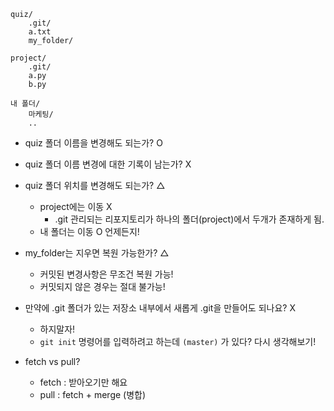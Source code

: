 ```
quiz/
	.git/
	a.txt
	my_folder/
	
project/
	.git/
	a.py
	b.py

내 폴더/
	마케팅/
	..
```

* quiz 폴더 이름을 변경해도 되는가? O
* quiz 폴더 이름 변경에 대한 기록이 남는가? X
* quiz 폴더 위치를 변경해도 되는가? △
  * project에는 이동 X 
    * .git 관리되는 리포지토리가 하나의 폴더(project)에서 두개가 존재하게 됨.
  * 내 폴더는 이동 O 언제든지!
* my_folder는 지우면 복원 가능한가? △
  * 커밋된 변경사항은 무조건 복원 가능!
  * 커밋되지 않은 경우는 절대 불가능!
* 만약에 .git 폴더가 있는 저장소 내부에서 새롭게 .git을 만들어도 되나요? X
  * 하지말자!
  * `git init` 명령어를 입력하려고 하는데 `(master)` 가 있다? 다시 생각해보기!

* fetch vs pull?
  * fetch : 받아오기만 해요
  * pull : fetch + merge (병합)















